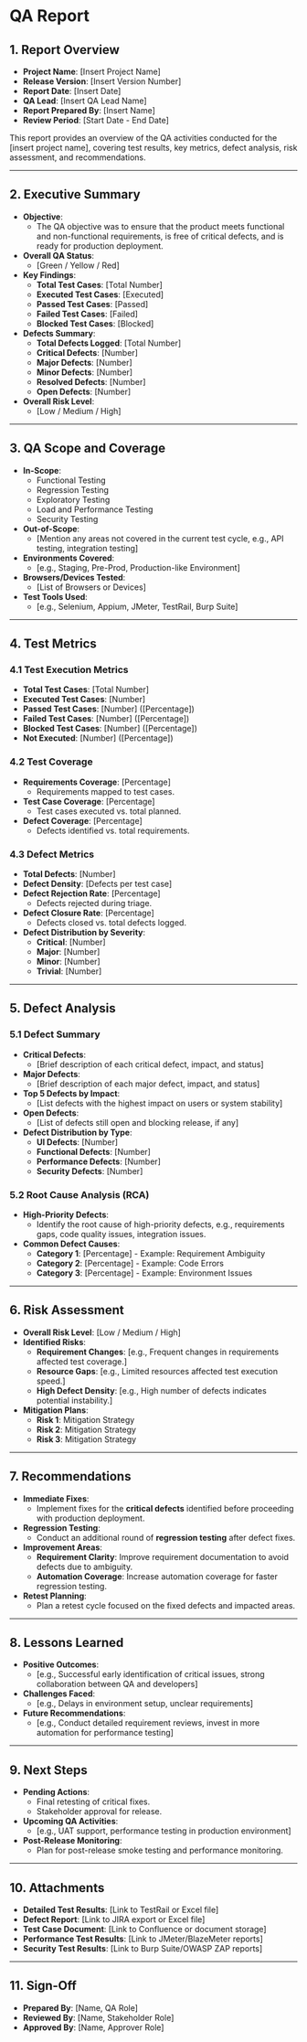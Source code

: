 # QA Report

## 1. Report Overview
- **Project Name**: [Insert Project Name]
- **Release Version**: [Insert Version Number]
- **Report Date**: [Insert Date]
- **QA Lead**: [Insert QA Lead Name]
- **Report Prepared By**: [Insert Name]
- **Review Period**: [Start Date - End Date]

This report provides an overview of the QA activities conducted for the [insert project name], covering test results, key metrics, defect analysis, risk assessment, and recommendations.

---

## 2. Executive Summary
- **Objective**: 
  - The QA objective was to ensure that the product meets functional and non-functional requirements, is free of critical defects, and is ready for production deployment.
- **Overall QA Status**: 
  - [Green / Yellow / Red]
- **Key Findings**:
  - **Total Test Cases**: [Total Number]
  - **Executed Test Cases**: [Executed]
  - **Passed Test Cases**: [Passed]
  - **Failed Test Cases**: [Failed]
  - **Blocked Test Cases**: [Blocked]
- **Defects Summary**:
  - **Total Defects Logged**: [Total Number]
  - **Critical Defects**: [Number]
  - **Major Defects**: [Number]
  - **Minor Defects**: [Number]
  - **Resolved Defects**: [Number]
  - **Open Defects**: [Number]
- **Overall Risk Level**: 
  - [Low / Medium / High]

---

## 3. QA Scope and Coverage
- **In-Scope**:
  - Functional Testing
  - Regression Testing
  - Exploratory Testing
  - Load and Performance Testing
  - Security Testing
- **Out-of-Scope**:
  - [Mention any areas not covered in the current test cycle, e.g., API testing, integration testing]
- **Environments Covered**:
  - [e.g., Staging, Pre-Prod, Production-like Environment]
- **Browsers/Devices Tested**:
  - [List of Browsers or Devices]
- **Test Tools Used**:
  - [e.g., Selenium, Appium, JMeter, TestRail, Burp Suite]

---

## 4. Test Metrics
### 4.1 Test Execution Metrics
- **Total Test Cases**: [Total Number]
- **Executed Test Cases**: [Number] 
- **Passed Test Cases**: [Number] ([Percentage])
- **Failed Test Cases**: [Number] ([Percentage])
- **Blocked Test Cases**: [Number] ([Percentage])
- **Not Executed**: [Number] ([Percentage])

### 4.2 Test Coverage
- **Requirements Coverage**: [Percentage]
  - Requirements mapped to test cases.
- **Test Case Coverage**: [Percentage]
  - Test cases executed vs. total planned.
- **Defect Coverage**: [Percentage]
  - Defects identified vs. total requirements.

### 4.3 Defect Metrics
- **Total Defects**: [Number]
- **Defect Density**: [Defects per test case]
- **Defect Rejection Rate**: [Percentage]
  - Defects rejected during triage.
- **Defect Closure Rate**: [Percentage]
  - Defects closed vs. total defects logged.
- **Defect Distribution by Severity**:
  - **Critical**: [Number]
  - **Major**: [Number]
  - **Minor**: [Number]
  - **Trivial**: [Number]

---

## 5. Defect Analysis
### 5.1 Defect Summary
- **Critical Defects**:
  - [Brief description of each critical defect, impact, and status]
- **Major Defects**:
  - [Brief description of each major defect, impact, and status]
- **Top 5 Defects by Impact**:
  - [List defects with the highest impact on users or system stability]
- **Open Defects**:
  - [List of defects still open and blocking release, if any]
- **Defect Distribution by Type**:
  - **UI Defects**: [Number]
  - **Functional Defects**: [Number]
  - **Performance Defects**: [Number]
  - **Security Defects**: [Number]

### 5.2 Root Cause Analysis (RCA)
- **High-Priority Defects**:
  - Identify the root cause of high-priority defects, e.g., requirements gaps, code quality issues, integration issues.
- **Common Defect Causes**:
  - **Category 1**: [Percentage] - Example: Requirement Ambiguity
  - **Category 2**: [Percentage] - Example: Code Errors
  - **Category 3**: [Percentage] - Example: Environment Issues

---

## 6. Risk Assessment
- **Overall Risk Level**: [Low / Medium / High]
- **Identified Risks**:
  - **Requirement Changes**: [e.g., Frequent changes in requirements affected test coverage.]
  - **Resource Gaps**: [e.g., Limited resources affected test execution speed.]
  - **High Defect Density**: [e.g., High number of defects indicates potential instability.]
- **Mitigation Plans**:
  - **Risk 1**: Mitigation Strategy
  - **Risk 2**: Mitigation Strategy
  - **Risk 3**: Mitigation Strategy

---

## 7. Recommendations
- **Immediate Fixes**:
  - Implement fixes for the **critical defects** identified before proceeding with production deployment.
- **Regression Testing**:
  - Conduct an additional round of **regression testing** after defect fixes.
- **Improvement Areas**:
  - **Requirement Clarity**: Improve requirement documentation to avoid defects due to ambiguity.
  - **Automation Coverage**: Increase automation coverage for faster regression testing.
- **Retest Planning**:
  - Plan a retest cycle focused on the fixed defects and impacted areas.

---

## 8. Lessons Learned
- **Positive Outcomes**:
  - [e.g., Successful early identification of critical issues, strong collaboration between QA and developers]
- **Challenges Faced**:
  - [e.g., Delays in environment setup, unclear requirements]
- **Future Recommendations**:
  - [e.g., Conduct detailed requirement reviews, invest in more automation for performance testing]

---

## 9. Next Steps
- **Pending Actions**:
  - Final retesting of critical fixes.
  - Stakeholder approval for release.
- **Upcoming QA Activities**:
  - [e.g., UAT support, performance testing in production environment]
- **Post-Release Monitoring**:
  - Plan for post-release smoke testing and performance monitoring.

---

## 10. Attachments
- **Detailed Test Results**: [Link to TestRail or Excel file]
- **Defect Report**: [Link to JIRA export or Excel file]
- **Test Case Document**: [Link to Confluence or document storage]
- **Performance Test Results**: [Link to JMeter/BlazeMeter reports]
- **Security Test Results**: [Link to Burp Suite/OWASP ZAP reports]

---

## 11. Sign-Off
- **Prepared By**: [Name, QA Role]
- **Reviewed By**: [Name, Stakeholder Role]
- **Approved By**: [Name, Approver Role]
